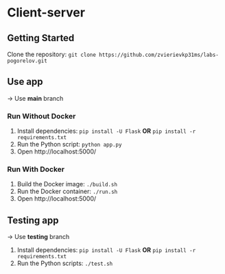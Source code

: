 # Client-server

## Getting Started

Clone the repository: ```git clone https://github.com/zvierievkp31ms/labs-pogorelov.git```

## Use app

-> Use **main** branch

### Run Without Docker
1. Install dependencies: ```pip install -U Flask``` **OR** ```pip install -r requirements.txt```
2. Run the Python script: ```python app.py```
3. Open http://localhost:5000/

### Run With Docker
1. Build the Docker image: ```./build.sh```
2. Run the Docker container: ```./run.sh```
3. Open http://localhost:5000/

## Testing app

-> Use **testing** branch
1. Install dependencies: ```pip install -U Flask``` **OR** ```pip install -r requirements.txt```
2. Run the Python scripts: ```./test.sh```

